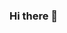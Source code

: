 ### Hi there 👋

<!--
**fjariwala/fjariwala** is a ✨ _special_ ✨ repository because its `README.md` (this file) appears on your GitHub profile.

Here are some ideas to get you started:

- 🔭 I’m currently working on Adonisjs 
- 🌱 I’m currently learning React Native
- 👯 I’m looking to collaborate on open source project
- 💬 Ask me about Nodejs(Development, Security, Optimization, Quality) development
- 📫 How to reach me: https://twitter.com/feniljariwala82
- 😄 Pronouns: He/him
- ⚡ Fun fact: In the first year of my UG, my professor said "Computing is not my cup of coffee"
-->

